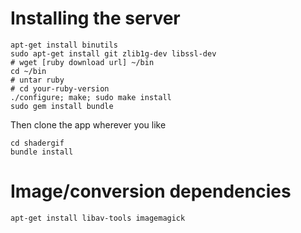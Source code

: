 # Installing the server

    apt-get install binutils
	sudo apt-get install git zlib1g-dev libssl-dev
	# wget [ruby download url] ~/bin
	cd ~/bin
	# untar ruby
	# cd your-ruby-version
	./configure; make; sudo make install
	sudo gem install bundle
	
Then clone the app wherever you like

	cd shadergif
	bundle install	

# Image/conversion dependencies

	apt-get install libav-tools imagemagick